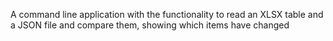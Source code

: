 A command line application with the functionality to read an XLSX table and a JSON file and compare them, showing which items have changed